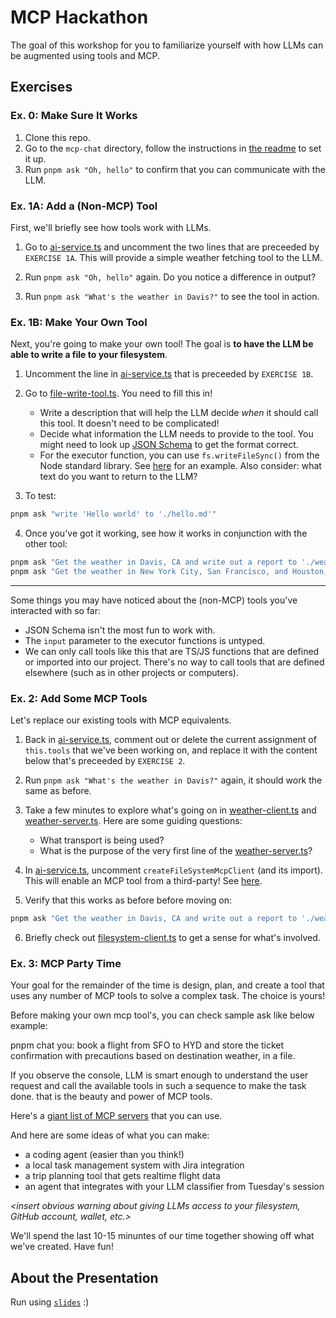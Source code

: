 # MCP Hackathon

The goal of this workshop for you to familiarize yourself with how LLMs can be augmented using tools and MCP.

## Exercises

### Ex. 0: Make Sure It Works

1. Clone this repo.
2. Go to the `mcp-chat` directory, follow the instructions in [the readme](./mcp-chat/README.md) to set it up.
3. Run `pnpm ask "Oh, hello"` to confirm that you can communicate with the LLM.

### Ex. 1A: Add a (Non-MCP) Tool

First, we'll briefly see how tools work with LLMs.

1. Go to [ai-service.ts](`./mcp-chat/src/services/ai-service.ts`) and uncomment the two lines that are preceeded by `EXERCISE 1A`. This will provide a simple weather fetching tool to the LLM.

2. Run `pnpm ask "Oh, hello"` again. Do you notice a difference in output?

3. Run `pnpm ask "What's the weather in Davis?"` to see the tool in action.

### Ex. 1B: Make Your Own Tool

Next, you're going to make your own tool! The goal is **to have the LLM be able to write a file to your filesystem**.

1. Uncomment the line in [ai-service.ts](`./mcp-chat/src/services/ai-service.ts`) that is preceeded by `EXERCISE 1B`.

2. Go to [file-write-tool.ts](`./mcp-chat/src/tools/basic/file-write-tool.ts`). You need to fill this in!

   - Write a description that will help the LLM decide _when_ it should call this tool. It doesn't need to be complicated!
   - Decide what information the LLM needs to provide to the tool. You might need to look up [JSON Schema](https://ai-sdk.dev/docs/reference/ai-sdk-core/json-schema#jsonschema) to get the format correct.
   - For the executor function, you can use `fs.writeFileSync()` from the Node standard library. See [here](https://nodejs.org/en/learn/manipulating-files/writing-files-with-nodejs) for an example. Also consider: what text do you want to return to the LLM?

3. To test:

```sh
pnpm ask "write 'Hello world' to './hello.md'"
```

4. Once you've got it working, see how it works in conjunction with the other tool:

```sh
pnpm ask "Get the weather in Davis, CA and write out a report to './weather-report.md'."
pnpm ask "Get the weather in New York City, San Francisco, and Houston, and write a weather report for each in a separate markdown file in the current directory."
```

---

Some things you may have noticed about the (non-MCP) tools you've interacted with so far:

- JSON Schema isn't the most fun to work with.
- The `input` parameter to the executor functions is untyped.
- We can only call tools like this that are TS/JS functions that are defined or imported into our project. There's no way to call tools that are defined elsewhere (such as in other projects or computers).

### Ex. 2: Add Some MCP Tools

Let's replace our existing tools with MCP equivalents.

1. Back in [ai-service.ts](`./mcp-chat/src/services/ai-service.ts`), comment out or delete the current assignment of `this.tools` that we've been working on, and replace it with the content below that's preceeded by `EXERCISE 2`.

2. Run `pnpm ask "What's the weather in Davis?"` again, it should work the same as before.

3. Take a few minutes to explore what's going on in [weather-client.ts](`./mcp-chat/src/tools/mcp/weather/weather-client.ts`) and [weather-server.ts](`./mcp-chat/src/tools/mcp/weather/weather-server.ts`). Here are some guiding questions:

   - What transport is being used?
   - What is the purpose of the very first line of the [weather-server.ts](`./mcp-chat/src/tools/mcp/weather/weather-server.ts`)?

4. In [ai-service.ts](`./mcp-chat/src/services/ai-service.ts`), uncomment `createFileSystemMcpClient` (and its import). This will enable an MCP tool from a third-party! See [here](https://github.com/modelcontextprotocol/servers/tree/main/src/filesystem).

5. Verify that this works as before before moving on:

```sh
pnpm ask "Get the weather in Davis, CA and write out a report to './weather-report.md'."
```

6. Briefly check out [filesystem-client.ts](`./mcp-chat/src/tools/mcp/filesystem/filesystem-client.ts`) to get a sense for what's involved.

### Ex. 3: MCP Party Time

Your goal for the remainder of the time is design, plan, and create a tool that uses any number of MCP tools to solve a complex task. The choice is yours!

Before making your own mcp tool's, you can check sample ask like below example:

pnpm chat 
you: book a flight from SFO to HYD and store the ticket confirmation with precautions based on destination weather, in a file.

If you observe the console, LLM is smart enough to understand the user request and call the available tools in such a sequence to make the task done. that is the beauty and power of MCP tools.

Here's a [giant list of MCP servers](https://github.com/modelcontextprotocol/servers) that you can use.

And here are some ideas of what you can make:
- a coding agent (easier than you think!)
- a local task management system with Jira integration
- a trip planning tool that gets realtime flight data
- an agent that integrates with your LLM classifier from Tuesday's session

*<insert obvious warning about giving LLMs access to your filesystem, GitHub account, wallet, etc.>*

We'll spend the last 10-15 minuntes of our time together showing off what we've created. Have fun!

## About the Presentation

Run using [`slides`](https://github.com/maaslalani/slides) :)
